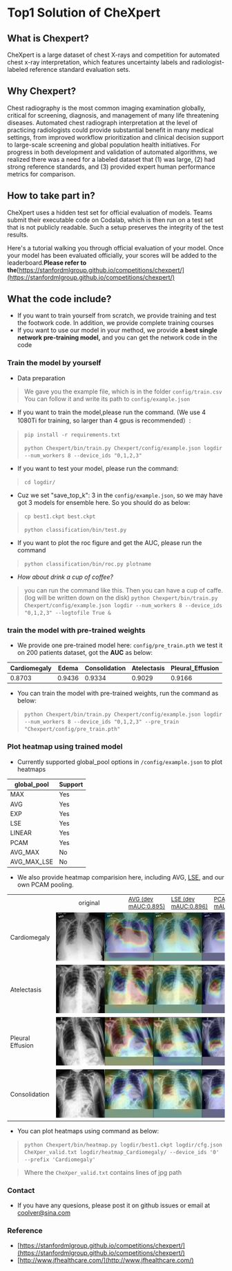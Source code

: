 # Top1 Solution of CheXpert

## What is Chexpert?
CheXpert is a large dataset of chest X-rays and competition for automated chest x-ray interpretation, which features uncertainty labels and radiologist-labeled reference standard evaluation sets.
## Why Chexpert?
Chest radiography is the most common imaging examination globally, critical for screening, diagnosis, and management of many life threatening diseases. Automated chest radiograph interpretation at the level of practicing radiologists could provide substantial benefit in many medical settings, from improved workflow prioritization and clinical decision support to large-scale screening and global population health initiatives. For progress in both development and validation of automated algorithms, we realized there was a need for a labeled dataset that (1) was large, (2) had strong reference standards, and (3) provided expert human performance metrics for comparison.
## How to take part in?
CheXpert uses a hidden test set for official evaluation of models. Teams submit their executable code on Codalab, which is then run on a test set that is not publicly readable. Such a setup preserves the integrity of the test results.

Here's a tutorial walking you through official evaluation of your model. Once your model has been evaluated officially, your scores will be added to the leaderboard.**Please refer to the**[https://stanfordmlgroup.github.io/competitions/chexpert/](https://stanfordmlgroup.github.io/competitions/chexpert/)
## What the code include?
* If you want to train yourself from scratch, we provide training and test the footwork code. In addition, we provide complete training courses
* If you want to use our model in your method, we provide **a best single network pre-training model,** and you can get the network code in the code

### Train the model by yourself

* Data preparation
> We gave you the example file, which is in the folder `config/train.csv`
> You can follow it and write its path to `config/example.json`

* If you want to train the model,please run the command. (We use 4 1080Ti for training, so larger than 4 gpus is recommended）:
> `pip install -r requirements.txt`
> 
> `python Chexpert/bin/train.py Chexpert/config/example.json logdir --num_workers 8 --device_ids "0,1,2,3"`

* If you want to test your model, please run the command:
> `cd logdir/`

* Cuz we set "save_top_k": 3 in the `config/example.json`, so we may have got 3 models for ensemble here. So you should do as below:
> `cp best1.ckpt best.ckpt`
> 
> `python classification/bin/test.py`

* If you want to plot the roc figure and get the AUC, please run the command
> `python classification/bin/roc.py plotname`

 * *How about drink a cup of coffee?*
> you can run the command like this. Then you can have a cup of caffe.(log will be written down on the disk)
`python Chexpert/bin/train.py Chexpert/config/example.json logdir --num_workers 8 --device_ids "0,1,2,3" --logtofile True &`

### train the model with pre-trained weights
* We provide one pre-trained model here: `config/pre_train.pth`
we test it on 200 patients dataset, got the **AUC** as below:

|Cardiomegaly|Edema|Consolidation|Atelectasis|Pleural_Effusion|
|---------|-----|---|----|-----|
|0.8703|0.9436|0.9334|0.9029|0.9166|

* You can train the model with pre-trained weights, run the command as below:

> `python Chexpert/bin/train.py Chexpert/config/example.json logdir --num_workers 8 --device_ids "0,1,2,3" --pre_train "Chexpert/config/pre_train.pth" `

### Plot heatmap using trained model

* Currently supported global_pool options in `/config/example.json` to plot heatmaps

|global_pool|Support|
|------|-----|
|MAX|Yes|
|AVG|Yes|
|EXP|Yes|
|LSE|Yes|
|LINEAR|Yes|
|PCAM|Yes|
|AVG_MAX|No|
|AVG_MAX_LSE|No|

* We also provide heatmap comparision here, including AVG, [LSE](https://arxiv.org/abs/1705.02315), and our own PCAM pooling.


<table>
  <tr>
    <td> </td>
		<td>  &nbsp;&nbsp;&nbsp;&nbsp;&nbsp;&nbsp;&nbsp;&nbsp;&nbsp;&nbsp;&nbsp;&nbsp;&nbsp;&nbsp;original&nbsp;&nbsp;&nbsp;&nbsp;&nbsp;&nbsp;&nbsp;&nbsp;&nbsp;&nbsp;&nbsp;&nbsp;&nbsp;&nbsp; </td>
		<td><a  href="config/example_AVG.json"><font size=2>AVG (dev mAUC:0.895)</font></a></td>
    <td><a  href="config/example_LSE.json"><font size=2>LSE (dev mAUC:0.896)</font></a></td>
    <td><a   href="config/example_PCAM.json"><font size=2>PCAM (dev mAUC:0.896)</font></a></td>
	<tr>
  <tr>
    <td>Cardiomegaly </td>
		<td colspan="4"><img src="Cardiomegaly.jpg"></td>
	<tr>
  <tr>
    <td>Atelectasis </td>
		<td colspan="4"><img src="Atelectasis.jpg"></td>
        <tr>
    <td>Pleural Effusion </td>
		<td colspan="4"><img src="Pleural_Effusion.jpg"></td>
           <tr>
    <td>Consolidation </td>
		<td colspan="4"><img src="Consolidation.jpg"></td>
</table>

* You can plot heatmaps using command as below:


> `python Chexpert/bin/heatmap.py logdir/best1.ckpt logdir/cfg.json CheXper_valid.txt logdir/heatmap_Cardiomegaly/ --device_ids '0' --prefix 'Cardiomegaly'`

> Where the `CheXper_valid.txt` contains lines of jpg path 


### Contact
* If you have any quesions, please post it on github issues or email at coolver@sina.com

### Reference
* [https://stanfordmlgroup.github.io/competitions/chexpert/](https://stanfordmlgroup.github.io/competitions/chexpert/)
* [http://www.jfhealthcare.com/](http://www.jfhealthcare.com/)








